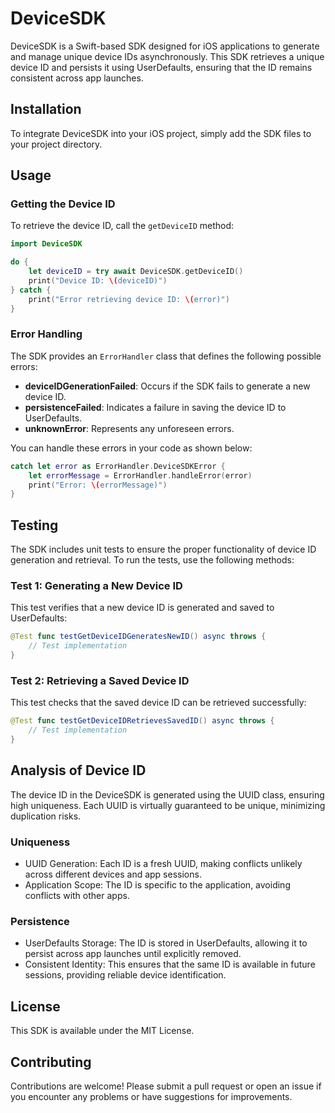 # DeviceSDK

DeviceSDK is a Swift-based SDK designed for iOS applications to generate and manage unique device IDs asynchronously. This SDK retrieves a unique device ID and persists it using UserDefaults, ensuring that the ID remains consistent across app launches.

## Installation

To integrate DeviceSDK into your iOS project, simply add the SDK files to your project directory.

## Usage

### Getting the Device ID

To retrieve the device ID, call the `getDeviceID` method:

```swift
import DeviceSDK

do {
    let deviceID = try await DeviceSDK.getDeviceID()
    print("Device ID: \(deviceID)")
} catch {
    print("Error retrieving device ID: \(error)")
}
```


### Error Handling

The SDK provides an `ErrorHandler` class that defines the following possible errors:

- **deviceIDGenerationFailed**: Occurs if the SDK fails to generate a new device ID.
- **persistenceFailed**: Indicates a failure in saving the device ID to UserDefaults.
- **unknownError**: Represents any unforeseen errors.

You can handle these errors in your code as shown below:

```swift
catch let error as ErrorHandler.DeviceSDKError {
    let errorMessage = ErrorHandler.handleError(error)
    print("Error: \(errorMessage)")
}
```


## Testing

The SDK includes unit tests to ensure the proper functionality of device ID generation and retrieval. To run the tests, use the following methods:

### Test 1: Generating a New Device ID

This test verifies that a new device ID is generated and saved to UserDefaults:

```swift
@Test func testGetDeviceIDGeneratesNewID() async throws {
    // Test implementation
}
```


### Test 2: Retrieving a Saved Device ID

This test checks that the saved device ID can be retrieved successfully:

```swift
@Test func testGetDeviceIDRetrievesSavedID() async throws {
    // Test implementation
}
```


## Analysis of Device ID

The device ID in the DeviceSDK is generated using the UUID class, ensuring high uniqueness. Each UUID is virtually guaranteed to be unique, minimizing duplication risks.

### Uniqueness

- UUID Generation: Each ID is a fresh UUID, making conflicts unlikely across different devices and app sessions.
- Application Scope: The ID is specific to the application, avoiding conflicts with other apps.

### Persistence

- UserDefaults Storage: The ID is stored in UserDefaults, allowing it to persist across app launches until explicitly removed.
- Consistent Identity: This ensures that the same ID is available in future sessions, providing reliable device identification.


## License

This SDK is available under the MIT License.

## Contributing

Contributions are welcome! Please submit a pull request or open an issue if you encounter any problems or have suggestions for improvements.
